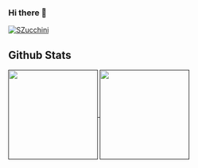 ### Hi there 👋

<a href="https://github.com/SZucchini/SZucchini/">
  <img src="https://komarev.com/ghpvc/?username=SZucchini" alt="SZucchini" />
</a>

## Github Stats

<a href="">
  <picture>
    <source media="(prefers-color-scheme: dark)" srcset="https://github-readme-stats-private-g8hq.vercel.app/api?username=SZucchini&theme=dark&show_icons=true">
    <img height=180 align="center">
  </picture>
</a>
<a href="">
  <picture>
    <source media="(prefers-color-scheme: dark)" srcset="https://github-readme-stats-private-g8hq.vercel.app/api/top-langs/?username=SZucchini&theme=dark&layout=compact">
    <img height=180 align="center">
  </picture>
</a>

<!--
**SZucchini/SZucchini** is a ✨ _special_ ✨ repository because its `README.md` (this file) appears on your GitHub profile.

Here are some ideas to get you started:

- 🔭 I’m currently working on ...
- 🌱 I’m currently learning ...
- 👯 I’m looking to collaborate on ...
- 🤔 I’m looking for help with ...
- 💬 Ask me about ...
- 📫 How to reach me: ...
- 😄 Pronouns: ...
- ⚡ Fun fact: ...
-->
